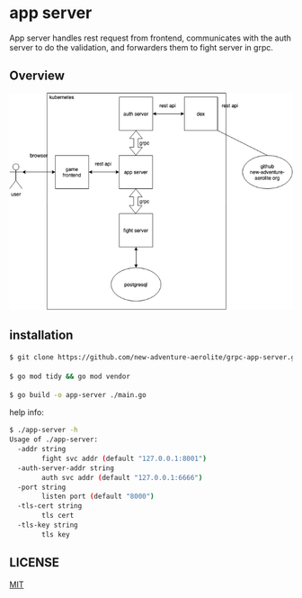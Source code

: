 # app server

App server handles rest request from frontend, communicates with the auth server to do the validation, and forwarders them to fight server in grpc.

## Overview

![rpg-game](./images/rpg-game.png)

## installation

```sh
$ git clone https://github.com/new-adventure-aerolite/grpc-app-server.git

$ go mod tidy && go mod vendor

$ go build -o app-server ./main.go
```

help info:

```sh
$ ./app-server -h            
Usage of ./app-server:
  -addr string
        fight svc addr (default "127.0.0.1:8001")
  -auth-server-addr string
        auth svc addr (default "127.0.0.1:6666")
  -port string
        listen port (default "8000")
  -tls-cert string
        tls cert
  -tls-key string
        tls key
```

## LICENSE

[MIT](./LICENSE)
